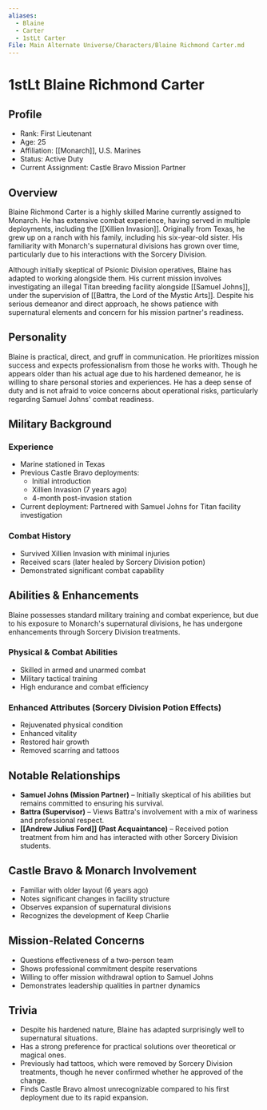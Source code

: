 ```yaml
---
aliases:
  - Blaine
  - Carter
  - 1stLt Carter
File: Main Alternate Universe/Characters/Blaine Richmond Carter.md
---
```


# **1stLt Blaine Richmond Carter**

## Profile

- Rank: First Lieutenant
- Age: 25
- Affiliation: [[Monarch]], U.S. Marines
- Status: Active Duty
- Current Assignment: Castle Bravo Mission Partner

## Overview

Blaine Richmond Carter is a highly skilled Marine currently assigned to Monarch. He has extensive combat experience, having served in multiple deployments, including the [[Xillien Invasion]]. Originally from Texas, he grew up on a ranch with his family, including his six-year-old sister. His familiarity with Monarch's supernatural divisions has grown over time, particularly due to his interactions with the Sorcery Division.

Although initially skeptical of Psionic Division operatives, Blaine has adapted to working alongside them. His current mission involves investigating an illegal Titan breeding facility alongside [[Samuel Johns]], under the supervision of [[Battra, the Lord of the Mystic Arts]]. Despite his serious demeanor and direct approach, he shows patience with supernatural elements and concern for his mission partner's readiness.

## Personality

Blaine is practical, direct, and gruff in communication. He prioritizes mission success and expects professionalism from those he works with. Though he appears older than his actual age due to his hardened demeanor, he is willing to share personal stories and experiences. He has a deep sense of duty and is not afraid to voice concerns about operational risks, particularly regarding Samuel Johns' combat readiness.

## Military Background

### Experience

- Marine stationed in Texas
- Previous Castle Bravo deployments:
    - Initial introduction
    - Xillien Invasion (7 years ago)
    - 4-month post-invasion station
- Current deployment: Partnered with Samuel Johns for Titan facility investigation

### Combat History

- Survived Xillien Invasion with minimal injuries
- Received scars (later healed by Sorcery Division potion)
- Demonstrated significant combat capability

## Abilities & Enhancements

Blaine possesses standard military training and combat experience, but due to his exposure to Monarch's supernatural divisions, he has undergone enhancements through Sorcery Division treatments.

### Physical & Combat Abilities

- Skilled in armed and unarmed combat
- Military tactical training
- High endurance and combat efficiency

### Enhanced Attributes (Sorcery Division Potion Effects)

- Rejuvenated physical condition
- Enhanced vitality
- Restored hair growth
- Removed scarring and tattoos

## Notable Relationships

- **Samuel Johns (Mission Partner)** – Initially skeptical of his abilities but remains committed to ensuring his survival.
- **Battra (Supervisor)** – Views Battra's involvement with a mix of wariness and professional respect.
- **[[Andrew Julius Ford]] (Past Acquaintance)** – Received potion treatment from him and has interacted with other Sorcery Division students.

## Castle Bravo & Monarch Involvement

- Familiar with older layout (6 years ago)
- Notes significant changes in facility structure
- Observes expansion of supernatural divisions
- Recognizes the development of Keep Charlie

## Mission-Related Concerns

- Questions effectiveness of a two-person team
- Shows professional commitment despite reservations
- Willing to offer mission withdrawal option to Samuel Johns
- Demonstrates leadership qualities in partner dynamics

## Trivia

- Despite his hardened nature, Blaine has adapted surprisingly well to supernatural situations.
- Has a strong preference for practical solutions over theoretical or magical ones.
- Previously had tattoos, which were removed by Sorcery Division treatments, though he never confirmed whether he approved of the change.
- Finds Castle Bravo almost unrecognizable compared to his first deployment due to its rapid expansion.